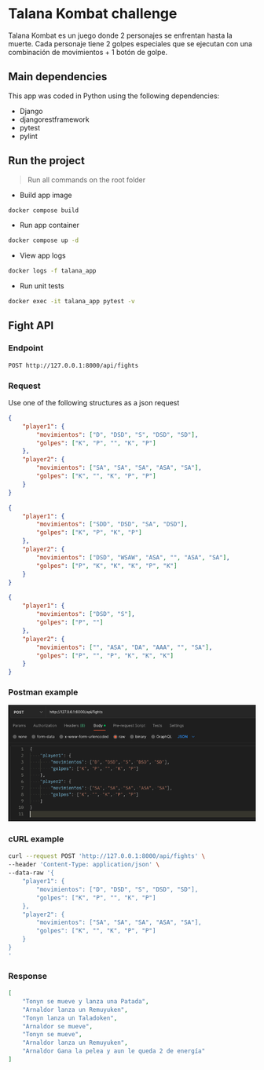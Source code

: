 # Talana Kombat challenge

Talana Kombat es un juego donde 2 personajes se enfrentan hasta la muerte. Cada personaje tiene 2 golpes especiales que se ejecutan con una combinación de movimientos + 1 botón de golpe.

## Main dependencies

This app was coded in Python using the following dependencies:

- Django
- djangorestframework
- pytest
- pylint

## Run the project

> Run all commands on the root folder

- Build app image

```bash
docker compose build
```

- Run app container

```bash
docker compose up -d
```

- View app logs

```bash
docker logs -f talana_app
```

- Run unit tests

```bash
docker exec -it talana_app pytest -v
```

## Fight API

### Endpoint

```bash
POST http://127.0.0.1:8000/api/fights
```

### Request

Use one of the following structures as a json request

```json
{
    "player1": {
        "movimientos": ["D", "DSD", "S", "DSD", "SD"],
        "golpes": ["K", "P", "", "K", "P"]
    },
    "player2": {
        "movimientos": ["SA", "SA", "SA", "ASA", "SA"],
        "golpes": ["K", "", "K", "P", "P"]
    }
}
```

```json
{
    "player1": {
        "movimientos": ["SDD", "DSD", "SA", "DSD"],
        "golpes": ["K", "P", "K", "P"]
    },
    "player2": {
        "movimientos": ["DSD", "WSAW", "ASA", "", "ASA", "SA"],
        "golpes": ["P", "K", "K", "K", "P", "K"]
    }
}
```

```json
{
    "player1": {
        "movimientos": ["DSD", "S"],
        "golpes": ["P", ""]
    },
    "player2": {
        "movimientos": ["", "ASA", "DA", "AAA", "", "SA"],
        "golpes": ["P", "", "P", "K", "K", "K"]
    }
}
```

### Postman example

![alt postman](screenshot.png)

### cURL example

```bash
curl --request POST 'http://127.0.0.1:8000/api/fights' \
--header 'Content-Type: application/json' \
--data-raw '{
    "player1": {
        "movimientos": ["D", "DSD", "S", "DSD", "SD"],
        "golpes": ["K", "P", "", "K", "P"]
    },
    "player2": {
        "movimientos": ["SA", "SA", "SA", "ASA", "SA"],
        "golpes": ["K", "", "K", "P", "P"]
    }
}
'
```

### Response

```json
[
    "Tonyn se mueve y lanza una Patada",
    "Arnaldor lanza un Remuyuken",
    "Tonyn lanza un Taladoken",
    "Arnaldor se mueve",
    "Tonyn se mueve",
    "Arnaldor lanza un Remuyuken",
    "Arnaldor Gana la pelea y aun le queda 2 de energía"
]
```
